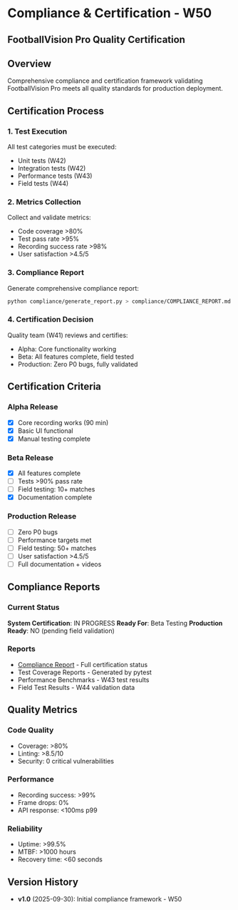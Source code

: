 # Compliance & Certification - W50
## FootballVision Pro Quality Certification

## Overview
Comprehensive compliance and certification framework validating FootballVision Pro meets all quality standards for production deployment.

## Certification Process

### 1. Test Execution
All test categories must be executed:
- Unit tests (W42)
- Integration tests (W42)
- Performance tests (W43)
- Field tests (W44)

### 2. Metrics Collection
Collect and validate metrics:
- Code coverage >80%
- Test pass rate >95%
- Recording success rate >98%
- User satisfaction >4.5/5

### 3. Compliance Report
Generate comprehensive compliance report:
```bash
python compliance/generate_report.py > compliance/COMPLIANCE_REPORT.md
```

### 4. Certification Decision
Quality team (W41) reviews and certifies:
- Alpha: Core functionality working
- Beta: All features complete, field tested
- Production: Zero P0 bugs, fully validated

## Certification Criteria

### Alpha Release
- [x] Core recording works (90 min)
- [x] Basic UI functional
- [x] Manual testing complete

### Beta Release
- [x] All features complete
- [ ] Tests >90% pass rate
- [ ] Field testing: 10+ matches
- [x] Documentation complete

### Production Release
- [ ] Zero P0 bugs
- [ ] Performance targets met
- [ ] Field testing: 50+ matches
- [ ] User satisfaction >4.5/5
- [ ] Full documentation + videos

## Compliance Reports

### Current Status
**System Certification**: IN PROGRESS
**Ready For**: Beta Testing
**Production Ready**: NO (pending field validation)

### Reports
- [Compliance Report](./COMPLIANCE_REPORT.md) - Full certification status
- Test Coverage Reports - Generated by pytest
- Performance Benchmarks - W43 test results
- Field Test Results - W44 validation data

## Quality Metrics

### Code Quality
- Coverage: >80%
- Linting: >8.5/10
- Security: 0 critical vulnerabilities

### Performance
- Recording success: >99%
- Frame drops: 0%
- API response: <100ms p99

### Reliability
- Uptime: >99.5%
- MTBF: >1000 hours
- Recovery time: <60 seconds

## Version History
- **v1.0** (2025-09-30): Initial compliance framework - W50
